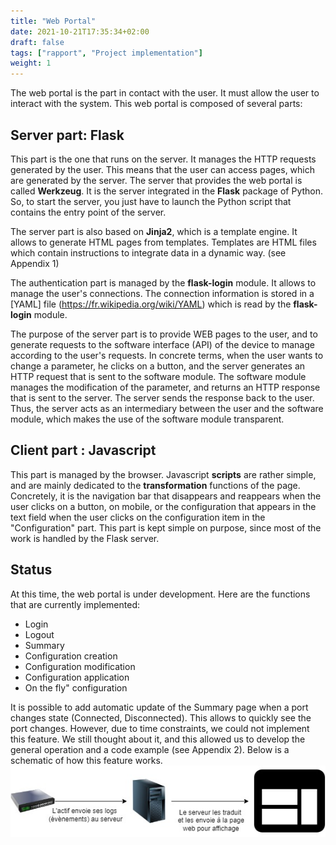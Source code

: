```yaml
---
title: "Web Portal"
date: 2021-10-21T17:35:34+02:00
draft: false
tags: ["rapport", "Project implementation"]
weight: 1
---
```


The web portal is the part in contact with the user. It must allow the user to interact with the system.
This web portal is composed of several parts:

## Server part: Flask

This part is the one that runs on the server. It manages the HTTP requests generated by the user.
This means that the user can access pages, which are generated by the server.
The server that provides the web portal is called **Werkzeug**. It is the server integrated in the **Flask** package of Python. So, to start the server, you just have to launch the Python script that contains the entry point of the server.

The server part is also based on **Jinja2**, which is a template engine. It allows to generate HTML pages from templates. Templates are HTML files which contain instructions to integrate data in a dynamic way. (see Appendix 1)

The authentication part is managed by the **flask-login** module. It allows to manage the user's connections. The connection information is stored in a [YAML] file (https://fr.wikipedia.org/wiki/YAML) which is read by the **flask-login** module.

The purpose of the server part is to provide WEB pages to the user, and to generate requests to the software interface (API) of the device to manage according to the user's requests. In concrete terms, when the user wants to change a parameter, he clicks on a button, and the server generates an HTTP request that is sent to the software module. The software module manages the modification of the parameter, and returns an HTTP response that is sent to the server. The server sends the response back to the user. Thus, the server acts as an intermediary between the user and the software module, which makes the use of the software module transparent.

## Client part : Javascript

This part is managed by the browser. Javascript **scripts** are rather simple, and are mainly dedicated to the **transformation** functions of the page. Concretely, it is the navigation bar that disappears and reappears when the user clicks on a button, on mobile, or the configuration that appears in the text field when the user clicks on the configuration item in the "Configuration" part.
This part is kept simple on purpose, since most of the work is handled by the Flask server.

## Status

At this time, the web portal is under development.
Here are the functions that are currently implemented:

- Login
- Logout
- Summary
- Configuration creation
- Configuration modification
- Configuration application
- On the fly" configuration

It is possible to add automatic update of the Summary page when a port changes state (Connected, Disconnected). This allows to quickly see the port changes. However, due to time constraints, we could not implement this feature. We still thought about it, and this allowed us to develop the general operation and a code example (see Appendix 2).
Below is a schematic of how this feature works.
![maj_auto](/images/maj_auto.jpg)
